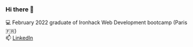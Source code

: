 ### Hi there 👋

:computer: February 2022 graduate of Ironhack Web Development bootcamp (Paris :fr:) <br>
📫 <a href='https://www.linkedin.com/in/anna-baldwin1/'>LinkedIn</a>

<!--
**anniebalds/anniebalds** is a ✨ _special_ ✨ repository because its `README.md` (this file) appears on your GitHub profile.

Here are some ideas to get you started:

- 🔭 I’m currently working on ...
- 🌱 I’m currently learning ...
- 👯 I’m looking to collaborate on ...
- 🤔 I’m looking for help with ...
- 💬 Ask me about ...
- 📫 How to reach me: ...
- 😄 Pronouns: ...
- ⚡ Fun fact: ...
-->
